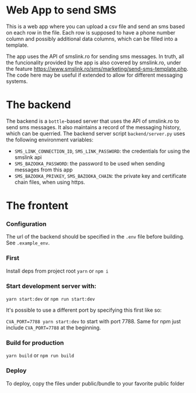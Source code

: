 # Web App to send SMS

This is a web app where you can upload a csv file and send an sms based on each row in the file.
Each row is supposed to have a phone number column and possibly additional data columns, which can be 
filled into a template.

The app uses the API of smslink.ro for sending sms messages. In truth, all the funcionality provided by the app
is also covered by smslink.ro, under the feature https://www.smslink.ro/sms/marketing/send-sms-template.php.
The code here may be useful if extended to allow for different messaging systems.

# The backend
The backend is a `bottle`-based server that uses the API of smslink.ro to send sms messages.
It also maintains a record of the messaging history, which can be querried.
The backend server script `backend/server.py` uses the following environment variables:

* `SMS_LINK_CONNECTION_ID`, `SMS_LINK_PASSWORD`: the credentials for using the smslink api
* `SMS_BAZOOKA_PASSWORD`: the password to be used when sending messages from this app
* `SMS_BAZOOKA_PRIVKEY`, `SMS_BAZOOKA_CHAIN`: the private key and certificate chain files, when using https.

# The frontent

### Configuration
The url of the backend should be specified in the `.env` file before building.
See `.example_env`.

### First
Install deps from project root `yarn` or `npm i`

### Start development server with:
`yarn start:dev` or `npm run start:dev`

It's possible to use a different port by specifying this first like so: 

`CVA_PORT=7788 yarn start:dev` to start with port 7788. Same for npm just include `CVA_PORT=7788` at the beginning.

### Build for production

`yarn build` or `npm run build`

### Deploy

To deploy, copy the files under public/bundle to your favorite public folder


